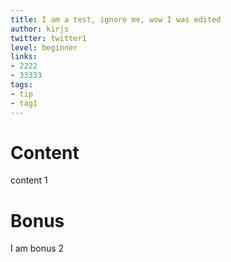 ```yaml
---
title: I am a test, ignore me, wow I was edited
author: kirjs
twitter: twitter1
level: beginner
links:
- 2222
- 33333
tags:
- tip
- tag1
---
```

# Content
content 1

# Bonus
I am bonus 2


